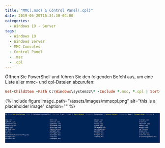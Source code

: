 ```yaml
---
title: "MMC(.msc) & Control Panel(.cpl)"
date: 2019-06-20T15:34:30-04:00
categories:
  - Windows 10 - Server
tags:
  - Windows 10
  - Windows Server
  - MMC Consoles
  - Control Panel
  - .msc
  - .cpl
---
```

Öffnen Sie PowerShell und führen Sie den folgenden Befehl aus, um eine Liste aller mmc- und cpl-Dateien abzurufen:
```ruby
Get-ChildItem -Path C:\Windows\system32\* -Include *.msc, *.cpl | Sort-Object -Property Extension | Select-Object -Property Name | Format-Wide -Column 4
```

{% include figure image_path="/assets/images/mmscpl.png" alt="this is a placeholder image" caption="" %}

![mmscpl](/assets/images/mmscpl.png)
